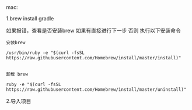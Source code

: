 mac:

1.brew install gradle

如果报错，查看是否安装brew 如果有直接进行下一步  否则 执行以下安装命令  

    

    安装brew 
    
    /usr/bin/ruby -e "$(curl -fsSL https://raw.githubusercontent.com/Homebrew/install/master/install)"
    
    
    卸载 brew 
    
    ruby -e "$(curl -fsSL https://raw.githubusercontent.com/Homebrew/install/master/uninstall)"
    
    

2.导入项目
